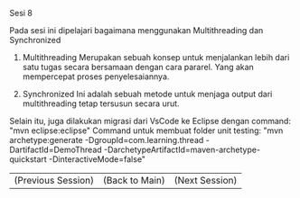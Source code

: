 Sesi 8

Pada sesi ini dipelajari bagaimana menggunakan Multithreading dan Synchronized

1. Multithreading
    Merupakan sebuah konsep untuk menjalankan lebih dari satu tugas secara bersamaan dengan cara pararel. Yang akan mempercepat proses penyelesaiannya.

2. Synchronized
    Ini adalah sebuah metode untuk menjaga output dari multithreading tetap tersusun secara urut.


Selain itu, juga dilakukan migrasi dari VsCode ke Eclipse dengan command: "mvn eclipse:eclipse"
Command untuk membuat folder unit testing: "mvn archetype:generate -DgroupId=com.learning.thread -DartifactId=DemoThread -DarchetypeArtifactId=maven-archetype-quickstart -DinteractiveMode=false"

<table align="center" style="border:none;">
  <tr>
    <td href="https://github.com/farlhmd/hacktiv8_java_springboot/tree/main/src/sesi7">(Previous Session)</td>
    <td href="https://github.com/farlhmd/hacktiv8_java_springboot">(Back to Main)</td>
    <td href="https://github.com/farlhmd/hacktiv8_java_springboot/tree/main/src/sesi9">(Next Session)</td>
  </tr>
</table>